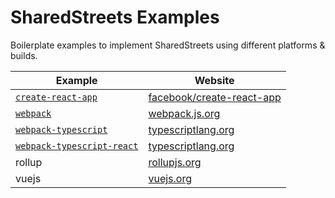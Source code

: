 # SharedStreets Examples

Boilerplate examples to implement SharedStreets using different platforms & builds.

| Example                                | Website |
|----------------------------------------|---------|
| [`create-react-app`](create-react-app) | [facebook/create-react-app](https://github.com/facebook/create-react-app)
| [`webpack`](webpack)                   | [webpack.js.org](https://webpack.js.org/)
| [`webpack-typescript`](webpack-typescript)             | [typescriptlang.org](https://www.typescriptlang.org/docs/handbook/react-&-webpack.html)
| [`webpack-typescript-react`](webpack-typescript-react) | [typescriptlang.org](https://www.typescriptlang.org/docs/handbook/react-&-webpack.html)
| rollup                                 | [rollupjs.org](https://rollupjs.org/guide/en)
| vuejs                                  | [vuejs.org](https://vuejs.org)

